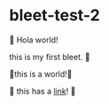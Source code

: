 # bleet-test-2

🔵
Hola world!

this is my first bleet.
🔴

🔵this is a world!🔴

🔵
this has a [link](https://github.com)!
🔴
